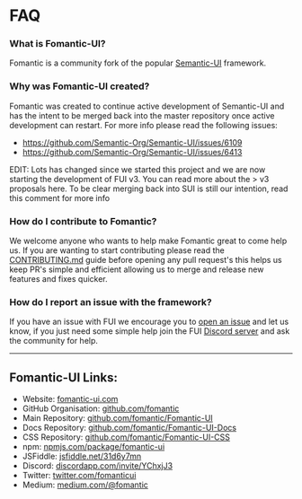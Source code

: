 # FAQ

### What is Fomantic-UI?
Fomantic is a community fork of the popular [Semantic-UI](https://github.com/Semantic-Org/Semantic-UI) framework.

### Why was Fomantic-UI created?
Fomantic was created to continue active development of Semantic-UI and has the intent to be merged back into the master repository once active development can restart. For more info please read the following issues:
- https://github.com/Semantic-Org/Semantic-UI/issues/6109
- https://github.com/Semantic-Org/Semantic-UI/issues/6413

EDIT: Lots has changed since we started this project and we are now starting the development of FUI v3. You can read more about the > v3 proposals here.
To be clear merging back into SUI is still our intention, read this comment for more info

### How do I contribute to Fomantic?
We welcome anyone who wants to help make Fomantic great to come help us. If you are wanting to start contributing please read the [CONTRIBUTING.md](https://github.com/fomantic/Fomantic-UI/blob/master/CONTRIBUTING.md) guide before opening any pull request's this helps us keep PR's simple and efficient allowing us to merge and release new features and fixes quicker.

### How do I report an issue with the framework?
If you have an issue with FUI we encourage you to [open an issue](https://github.com/fomantic/Fomantic-UI/issues/new) and let us know, if you just need some simple help join the FUI [Discord server](https://discordapp.com/invite/YChxjJ3) and ask the community for help.

---

## Fomantic-UI Links:
- Website: [fomantic-ui.com](https://fomantic-ui.com)
- GitHub Organisation: [github.com/fomantic](https://github.com/fomantic)
- Main Repository: [github.com/fomantic/Fomantic-UI](https://github.com/fomantic/Fomantic-UI)
- Docs Repository: [github.com/fomantic/Fomantic-UI-Docs](https://github.com/fomantic/Fomantic-UI-Docs)
- CSS Repository: [github.com/fomantic/Fomantic-UI-CSS](https://github.com/fomantic/Fomantic-UI-CSS)
- npm: [npmjs.com/package/fomantic-ui](https://npmjs.com/package/fomantic-ui)
- JSFiddle: [jsfiddle.net/31d6y7mn](https://jsfiddle.net/31d6y7mn)
- Discord: [discordapp.com/invite/YChxjJ3](https://discordapp.com/invite/YChxjJ3)
- Twitter: [twitter.com/fomanticui](https://twitter.com/fomanticui)
- Medium: [medium.com/@fomantic](https://medium.com/@fomantic)
